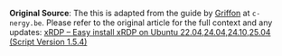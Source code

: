 **Original Source**: The this is adapted from the guide by [Griffon](https://c-nergy.be/blog/?author=1) at `c-nergy.be`. Please refer to the original article for the full context and any updates: [xRDP – Easy install xRDP on Ubuntu 22.04,24.04,24.10,25.04 (Script Version 1.5.4)](https://c-nergy.be/blog/?p=20236)
